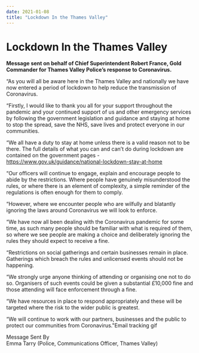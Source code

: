 ```yaml
---
date: 2021-01-08
title: "Lockdown In the Thames Valley"
---
```


# Lockdown In the Thames Valley

**Message sent on behalf of Chief Superintendent Robert France, Gold Commander for Thames Valley Police’s response to Coronavirus.**

“As you will all be aware here in the Thames Valley and nationally we have now entered a period of lockdown to help reduce the transmission of Coronavirus.

“Firstly, I would like to thank you all for your support throughout the pandemic and your continued support of us and other emergency services by following the government legislation and guidance and staying at home to stop the spread, save the NHS, save lives and protect everyone in our communities.

“We all have a duty to stay at home unless there is a valid reason not to be there. The full details of what you can and can’t do during lockdown are contained on the government pages - https://www.gov.uk/guidance/national-lockdown-stay-at-home

“Our officers will continue to engage, explain and encourage people to abide by the restrictions. Where people have genuinely misunderstood the rules, or where there is an element of complexity, a simple reminder of the regulations is often enough for them to comply.

“However, where we encounter people who are wilfully and blatantly ignoring the laws around Coronavirus we will look to enforce.

“We have now all been dealing with the Coronavirus pandemic for some time, as such many people should be familiar with what is required of them, so where we see people are making a choice and deliberately ignoring the rules they should expect to receive a fine.

“Restrictions on social gatherings and certain businesses remain in place. Gatherings which breach the rules and unlicensed events should not be happening.

“We strongly urge anyone thinking of attending or organising one not to do so. Organisers of such events could be given a substantial £10,000 fine and those attending will face enforcement through a fine.

“We have resources in place to respond appropriately and these will be targeted where the risk to the wider public is greatest.

“We will continue to work with our partners, businesses and the public to protect our communities from Coronavirus."Email tracking gif

Message Sent By  
Emma Tarry (Police, Communications Officer, Thames Valley)
